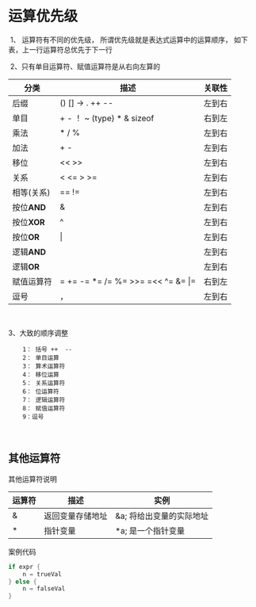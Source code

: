 # 运算优先级

​	1、 运算符有不同的优先级， 所谓优先级就是表达式运算中的运算顺序， 如下表，上一行运算符总优先于下一行

​	2、只有单目运算符、赋值运算符是从右向左算的



| 分类        | 描述                                 | 关联性 |
| ----------- | ------------------------------------ | ------ |
| 后缀        | ()  []  ->  .  ++   --               | 左到右 |
| 单目        | +  -  ！ ~   (type)  *  &  sizeof    | 右到左 |
| 乘法        | *  /  %                              | 左到右 |
| 加法        | +  -                                 | 左到右 |
| 移位        | <<  >>                               | 左到右 |
| 关系        | <  <=  > >=                          | 左到右 |
| 相等(关系)  | ==    !=                             | 左到右 |
| 按位**AND** | &                                    | 左到右 |
| 按位**XOR** | ^                                    | 左到右 |
| 按位**OR**  | \|                                   | 左到右 |
| 逻辑**AND** |                                      | 左到右 |
| 逻辑**OR**  |                                      | 左到右 |
| 赋值运算符  | = += -= *= /= %= >>= =<<  ^=  &= \|= | 右到左 |
| 逗号        | ，                                   | 左到右 |

​	

3、大致的顺序调整

		1： 括号 ++  --
		2： 单目运算
		3： 算术运算符
		4： 移位运算
		5： 关系运算符
		6： 位运算符
		7： 逻辑运算符
		8： 赋值运算符
		9：逗号
​	

## 其他运算符

其他运算符说明

| 运算符 | 描述             | 实例                     |
| ------ | ---------------- | ------------------------ |
| &      | 返回变量存储地址 | &a; 将给出变量的实际地址 |
| *      | 指针变量         | *a; 是一个指针变量       |



案例代码

```go
if expr {
	n = trueVal
} else {
	n = falseVal
}
```
